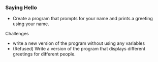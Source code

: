 ### Saying Hello
  - Create a program that prompts for your name and prints a greeting using your name.

Challenges
  * write a new version of the program without using any variables
  * (Refused) Write a version of the program that displays different greetings for different people.
